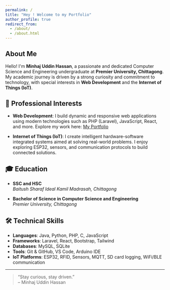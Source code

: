 ```yaml
---
permalink: /
title: "Hey ! Welcome to my Portfolio"
author_profile: true
redirect_from: 
  - /about/
  - /about.html
---
```


## About Me

Hello! I'm **Minhaj Uddin Hassan**, a passionate and dedicated Computer Science and Engineering undergraduate at **Premier University, Chittagong**. My academic journey is driven by a strong curiosity and commitment to technology, with special interests in **Web Development** and the **Internet of Things (IoT)**.

## 🚀 Professional Interests

- **Web Development**: I build dynamic and responsive web applications using modern technologies such as PHP (Laravel), JavaScript, React, and more. Explore my work here: [My Portfolio](https://muhpuc40.github.io/Portfolio/)

- **Internet of Things (IoT)**: I create intelligent hardware-software integrated systems aimed at solving real-world problems. I enjoy exploring ESP32, sensors, and communication protocols to build connected solutions.

## 🎓 Education

- **SSC and HSC**  
  *Baitush Sharaf Ideal Kamil Madrasah, Chittagong*

- **Bachelor of Science in Computer Science and Engineering**  
  *Premier University, Chittagong*

## 🛠️ Technical Skills

- **Languages**: Java, Python, PHP, C, JavaScript
- **Frameworks**: Laravel, React, Bootstrap, Tailwind
- **Databases**: MySQL, SQLite
- **Tools**: Git & GitHub, VS Code, Arduino IDE
- **IoT Platforms**: ESP32, RFID, Sensors, MQTT, SD card logging, WiFi/BLE communication

---

> “Stay curious, stay driven.”  
> – Minhaj Uddin Hassan
